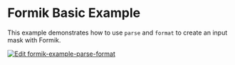 # Formik Basic Example

This example demonstrates how to use `parse` and `format` to create an input mask with Formik.

[![Edit formik-example-parse-format](https://codesandbox.io/static/img/play-codesandbox.svg)](https://codesandbox.io/s/github/jaredpalmer/formik/tree/master/examples/parse-format?fontsize=14&hidenavigation=1&theme=dark)
